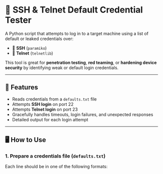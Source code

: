 # 🔐 SSH & Telnet Default Credential Tester

A Python script that attempts to log in to a target machine using a list of default or leaked credentials over:

- 🚪 **SSH** (`paramiko`)
- 📡 **Telnet** (`telnetlib`)

This tool is great for **penetration testing**, **red teaming**, or **hardening device security** by identifying weak or default login credentials.

---

## 📌 Features

- Reads credentials from a `defaults.txt` file
- Attempts **SSH login** on port 22
- Attempts **Telnet login** on port 23
- Gracefully handles timeouts, login failures, and unexpected responses
- Detailed output for each login attempt

---

## 🖥️ How to Use

### 1. Prepare a credentials file (`defaults.txt`)

Each line should be in one of the following formats:

